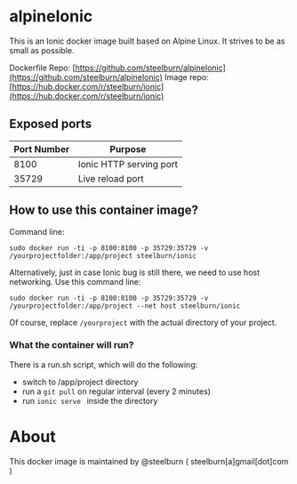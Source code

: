 # alpineIonic

This is an Ionic docker image built based on Alpine Linux. It strives to be as small as possible.

Dockerfile Repo: [https://github.com/steelburn/alpineIonic](https://github.com/steelburn/alpineIonic)
Image repo: [https://hub.docker.com/r/steelburn/ionic](https://hub.docker.com/r/steelburn/ionic)

## Exposed ports
| Port Number | Purpose |
|-------------|---------|
| 8100| Ionic HTTP serving port |
| 35729 | Live reload port |

## How to use this container image?
Command line:
```
sudo docker run -ti -p 8100:8100 -p 35729:35729 -v /yourprojectfolder:/app/project steelburn/ionic
```
Alternatively, just in case Ionic bug is still there, we need to use host networking. Use this command line:
```
sudo docker run -ti -p 8100:8100 -p 35729:35729 -v /yourprojectfolder:/app/project --net host steelburn/ionic
```
Of course, replace ```/yourproject``` with the actual directory of your project.

### What the container will run?
There is a run.sh script, which will do the following:
- switch to /app/project directory
- run a ```git pull``` on regular interval (every 2 minutes)
- run ```ionic serve ``` inside the directory

# About
This docker image is maintained by @steelburn ( steelburn[a]gmail[dot]com )

